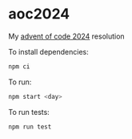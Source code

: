 # aoc2024

My [advent of code 2024](https://adventofcode.com/) resolution 

To install dependencies:

```bash
npm ci
```

To run:

```bash
npm start <day>
```

To run tests:

```bash
npm run test
```
